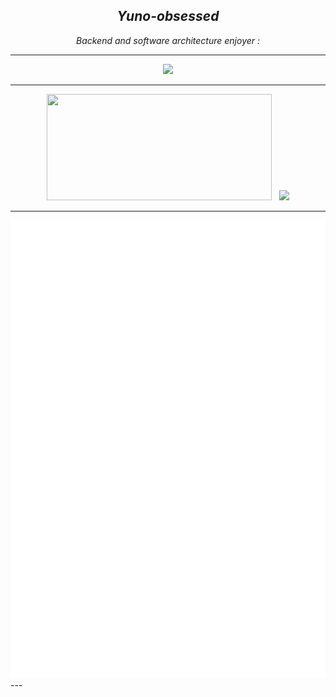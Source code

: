 <h2 align="center"><i>Yuno-obsessed</i></h1>
<p align="center"><i> Backend and software architecture enjoyer :</i></p>
<hr>


<p align="center">
<a href="https://discord.com/users/566566562031468554"><code><img src="https://discord.c99.nl/widget/theme-3/566566562031468554.png" height="80px"></code></a>

---  

<div align="center">
<img src="https://github-readme-stats.vercel.app/api/top-langs/?username=Yuno-obsessed&theme=tokyonight&layout=compact&hide=css" width="360.6" height="170" />&nbsp;&nbsp;&nbsp;<img src="https://github-readme-stats.vercel.app/api?username=Yuno-obsessed&theme=tokyonight&show_icons=true" height="170" />
</div>

---

<div align="center">
<img src="https://github.com/Yuno-obsessed/Yuno-obsessed/blob/main/metrics.plugin.leetcode.svg" />
</div>
<!---

<img src="assets/anime_eye_cropped.gif"/>
-->
---




